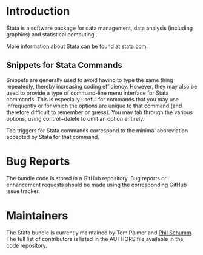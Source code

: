 Introduction
============

Stata is a software package for data management, data analysis (including
graphics) and statistical computing.

More information about Stata can be found at [stata.com](http://www.stata.com/).

Snippets for Stata Commands
---------------------------

Snippets are generally used to avoid having to type the same thing repeatedly, 
thereby increasing coding efficiency. However, they may also be used to provide 
a type of command-line menu interface for Stata commands. This is especially 
useful for commands that you may use infrequently or for which the options are 
unique to that command (and therefore difficult to remember or guess). You may 
tab through the various options, using control+delete to omit an option 
entirely.

Tab triggers for Stata commands correspond to the minimal abbreviation accepted 
by Stata for that command.

Bug Reports
===========

The bundle code is stored in a GitHub repository. Bug reports or enhancement
requests should be made using the corresponding GitHub issue tracker.

Maintainers
===========

The Stata bundle is currently maintained by Tom Palmer and [Phil
Schumm](mailto:pschumm@uchicago.edu). The full list of contributors is listed
in the AUTHORS file available in the code repository.
